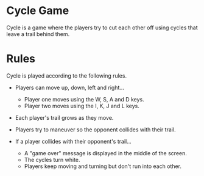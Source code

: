 # Cycle Game 
Cycle is a game where the players try to cut each other off using cycles that leave a trail behind them.
# Rules
Cycle is played according to the following rules.

- Players can move up, down, left and right...
    * Player one moves using the W, S, A and D keys.
    * Player two moves using the I, K, J and L keys.
- Each player's trail grows as they move.
- Players try to maneuver so the opponent collides with their trail.
- If a player collides with their opponent's trail...

    * A "game over" message is displayed in the middle of the screen.
    * The cycles turn white.
    * Players keep moving and turning but don't run into each other.